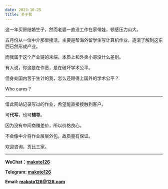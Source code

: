 ```yaml
---
date: 2023-10-25
title: 关于我
---
```


这一年买房结婚生子，然而老婆一直没工作在家带娃，顿感压力山大。

五月份从一位中介那里接活，主要是帮海外留学生写计算机作业，逐渐了解到这东西已然形成产业。

而我属于这个产业链的末端，本质上和外卖小哥没什么差别。

有人说，你这是在作恶，是在破坏学术公平。

但身处国内苦于生计的我，怎么还顾得上国外的学术公平？

Who cares？

---

借此网站记录写过的作业，希望能直接接触到客户。

可**代写**，也可**辅导**。

因为没有中间商赚差价，所以价格良心。

不会像中介将作业层层外包，故质量有保证。

欢迎咨询，货比三家。

---

**WeChat：[makoto126](https://api.qrserver.com/v1/create-qr-code/?size=400x400&data=https%3A%2F%2Fu.wechat.com%2FMIVHFmDiy6cJNd_FQoKcDYE)**

**Telegram: [makoto126](https://t.me/makoto126)**

**Email: makoto126@126.com**